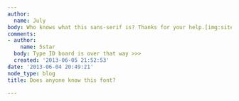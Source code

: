 ```yaml
---
author:
  name: July
body: Who knows what this sans-serif is? Thanks for your help.[img:sites/default/files/old-images/Foto1_6515.JPG]
comments:
- author:
    name: 5star
  body: Type ID board is over that way >>>
  created: '2013-06-05 21:52:53'
date: '2013-06-04 20:49:21'
node_type: blog
title: Does anyone know this font?

---
```

